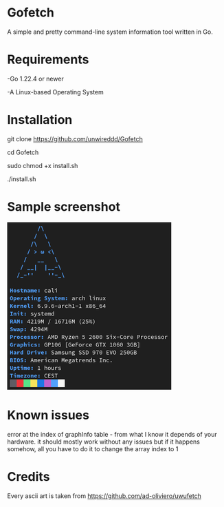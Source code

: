 # Gofetch
A simple and pretty command-line system information tool written in Go.

# Requirements

-Go 1.22.4 or newer

-A Linux-based Operating System

# Installation
git clone https://github.com/unwireddd/Gofetch

cd Gofetch

sudo chmod +x install.sh

./install.sh

# Sample screenshot
![Arch Linux](sample3.png)

# Known issues

error at the index of graphInfo table - from what I know it depends of your hardware. it should mostly work without any issues but if it happens somehow, all you have to do it to change the array index to 1

# Credits

Every ascii art is taken from https://github.com/ad-oliviero/uwufetch
